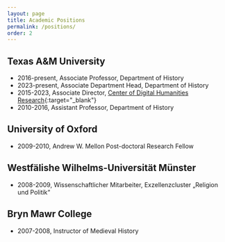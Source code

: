 ```yaml
---
layout: page
title: Academic Positions
permalink: /positions/
order: 2
---
```


## Texas A&M University
 - 2016-present, Associate Professor, Department of History
 - 2023-present, Associate Department Head, Department of History
 - 2015-2023, Associate Director, [Center of Digital Humanities Research](http://codhr.dh.tamu.edu/){:target="_blank"}
 - 2010-2016, Assistant Professor, Department of History  

## University of Oxford
 - 2009-2010, Andrew W. Mellon Post-doctoral Research Fellow  

## Westfälishe Wilhelms-Universität Münster
 - 2008-2009, Wissenschaftlicher Mitarbeiter, Exzellenzcluster „Religion und Politik“  

## Bryn Mawr College
 - 2007-2008, Instructor of Medieval History  




[jekyll-organization]: https://github.com/jekyll

